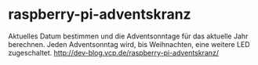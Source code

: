 # raspberry-pi-adventskranz
Aktuelles Datum bestimmen und die Adventsonntage für das aktuelle Jahr berechnen. Jeden Adventsonntag wird, bis Weihnachten, eine weitere LED zugeschaltet. http://dev-blog.vcp.de/raspberry-pi-adventskranz/
